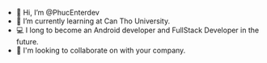 - 👋 Hi, I’m @PhucEnterdev
- 🌱 I’m currently learning at Can Tho University.
- 💻 I long to become an Android developer and FullStack Developer in the future.
- 💞️ I'm looking to collaborate on with your company.
